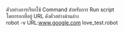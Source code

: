 ตัวอย่างการเรียกใช้ Command สำหรับการ Run script  
โดยกรอกที่อยู่ URL ดังตัวอย่างด้านล่าง  
robot -v URL:www.google.com love_test.robot  